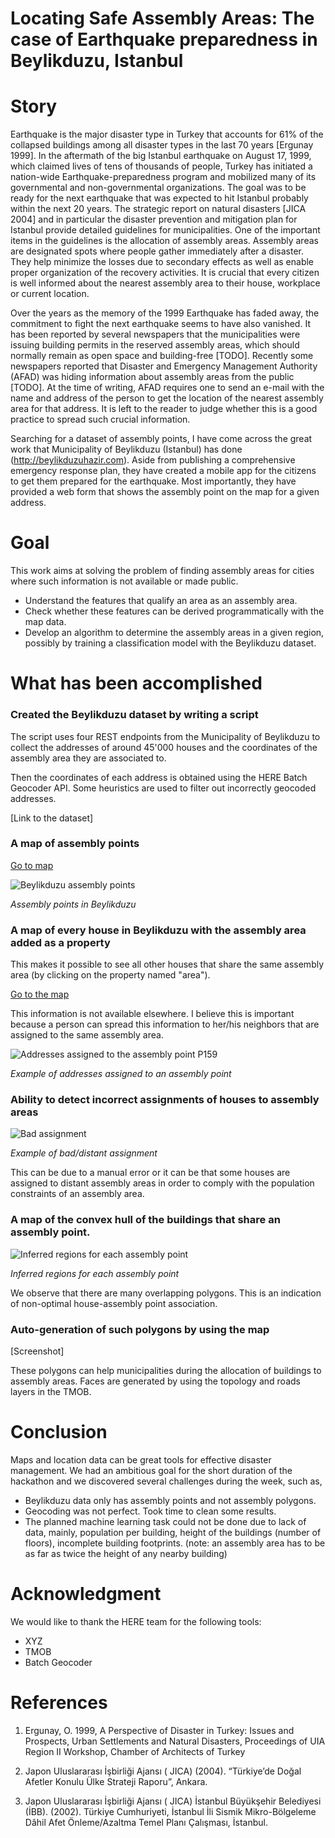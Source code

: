 Locating Safe Assembly Areas: The case of Earthquake preparedness in Beylikduzu, Istanbul
==================

# Story

Earthquake is the major disaster type in Turkey that accounts for 61% of the collapsed buildings among all disaster 
types in the last 70 years [Ergunay 1999]. In the aftermath of the big Istanbul earthquake on August 17, 1999, which claimed 
lives of tens of thousands of people, Turkey has initiated a nation-wide Earthquake-preparedness program and mobilized many of 
its governmental and non-governmental organizations. The goal was to be ready for the next earthquake that was expected to 
hit Istanbul probably within the next 20 years. The strategic report on natural disasters [JICA 2004] and in particular 
the disaster prevention and mitigation plan for Istanbul provide detailed guidelines for municipalities. One of the 
important items in the guidelines is the allocation of assembly areas. Assembly areas are designated spots 
where people gather immediately after a disaster. 
They help minimize the losses due to secondary effects as well as enable proper organization of the recovery activities.
It is crucial that every citizen is well informed about the nearest assembly area to their house, workplace or 
current location.

Over the years as the memory of the 1999 Earthquake has faded away, the commitment to fight the next earthquake seems 
to have also vanished.
It has been reported by several newspapers that the municipalities were issuing building permits in the reserved assembly areas, 
which should normally remain as open space and building-free [TODO]. Recently some newspapers reported that 
Disaster and Emergency Management Authority (AFAD) was hiding information about assembly areas from the public [TODO].
At the time of writing, AFAD requires one to send an e-mail with the name and address of the person to get the location
of the nearest assembly area for that address. It is left to the reader to judge whether this is a good practice to 
spread such crucial information.

Searching for a dataset of assembly points, I have come across the great work that Municipality of Beylikduzu (Istanbul)
has done (http://beylikduzuhazir.com). Aside from publishing a comprehensive emergency response plan, they have created a mobile app
for the citizens to get them prepared for the earthquake. Most importantly, they have provided a web form that shows
the assembly point on the map for a given address.

# Goal
This work aims at solving the problem of finding assembly areas for cities where 
such information is not available or made public.

- Understand the features that qualify an area as an assembly area.
- Check whether these features can be derived programmatically with the map data.
- Develop an algorithm to determine the assembly areas in a given region,
  possibly by training a classification model with the Beylikduzu dataset.


# What has been accomplished

### Created the Beylikduzu dataset by writing a script

The script uses four REST endpoints from the Municipality of Beylikduzu 
to collect the addresses of around 45'000 houses and the coordinates of 
the assembly area they are associated to.

Then the coordinates of each address is obtained using the HERE Batch Geocoder API.
Some heuristics are used to filter out incorrectly geocoded addresses. 

[Link to the dataset]

### A map of assembly points

[Go to map](http://geojson.tools/index.html?url=https://xyz.api.here.com/hub/spaces/AEaJeP73/search?limit=5000&access_token=xAwk52zn8nbnijis8ZhTBA)

![Beylikduzu assembly points](https://github.com/derino/assembly_areas/raw/master/imgs/beylikduzu_assembly_points.png)

*Assembly points in Beylikduzu*

### A map of every house in Beylikduzu with the assembly area added as a property
This makes it possible to see all other houses that share the same assembly area 
(by clicking on the property named "area").

[Go to the map](http://geojson.tools/index.html?url=https://xyz.api.here.com/hub/spaces/OdtvVjSm/search?limit=5000&access_token=xAwk52zn8nbnijis8ZhTBA)

This information is not available elsewhere. I believe this is important because 
a person can spread this information to her/his neighbors 
that are assigned to the same assembly area.

![Addresses assigned to the assembly point P159](https://github.com/derino/assembly_areas/raw/master/imgs/P159.png)

*Example of addresses assigned to an assembly point*


### Ability to detect incorrect assignments of houses to assembly areas 

![Bad assignment](https://github.com/derino/assembly_areas/raw/master/imgs/bad_assignment_example.png)

*Example of bad/distant assignment*

This can be due to a manual error 
or it can be that some houses are assigned to distant assembly areas in order to 
comply with the population constraints of an assembly area. 

### A map of the convex hull of the buildings that share an assembly point.

![Inferred regions for each assembly point](https://github.com/derino/assembly_areas/raw/master/imgs/assignment_polygons.png)

*Inferred regions for each assembly point*

We observe that there are many overlapping polygons. 
This is an indication of non-optimal house-assembly point association.

### Auto-generation of such polygons by using the map
 
[Screenshot]

These polygons can help municipalities during the allocation of buildings to assembly areas.
Faces are generated by using the topology and roads layers in the TMOB.

# Conclusion
Maps and location data can be great tools for effective disaster management.
We had an ambitious goal for the short duration of the hackathon and we discovered 
several challenges during the week, such as,
- Beylikduzu data only has assembly points and not assembly polygons.
- Geocoding was not perfect. Took time to clean some results.
- The planned machine learning task could not be done due to lack of data, mainly, 
population per building, height of the buildings (number of floors), 
incomplete building footprints. 
(note: an assembly area has to be as far as twice the height of any nearby building)

# Acknowledgment
We would like to thank the HERE team for the following tools:
- XYZ
- TMOB
- Batch Geocoder

# References

1. Ergunay, O. 1999, A Perspective of Disaster in Turkey: Issues and Prospects, Urban
Settlements and Natural Disasters, Proceedings of UIA Region II Workshop,
Chamber of Architects of Turkey

2. Japon Uluslararası İşbirliği Ajansı ( JICA) (2004). “Türkiye’de Doğal Afetler
Konulu Ülke Strateji Raporu”, Ankara.

3. Japon Uluslararası İşbirliği Ajansı ( JICA) İstanbul Büyükşehir Belediyesi
(İBB). (2002). Türkiye Cumhuriyeti, İstanbul İli Sismik Mikro-Bölgeleme Dâhil 
Afet Önleme/Azaltma Temel Planı Çalışması, İstanbul.
